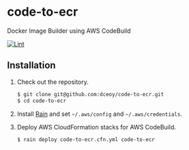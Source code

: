 code-to-ecr
===========

Docker Image Builder using AWS CodeBuild

[![Lint](https://github.com/dceoy/code-to-ecr/actions/workflows/lint.yml/badge.svg)](https://github.com/dceoy/code-to-ecr/actions/workflows/lint.yml)

Installation
------------

1.  Check out the repository.

    ```sh
    $ git clone git@github.com:dceoy/code-to-ecr.git
    $ cd code-to-ecr
    ```

2.  Install [Rain](https://github.com/aws-cloudformation/rain) and set `~/.aws/config` and `~/.aws/credentials`.

3.  Deploy AWS CloudFormation stacks for AWS CodeBuild.

    ```sh
    $ rain deploy code-to-ecr.cfn.yml code-to-ecr
    ```
